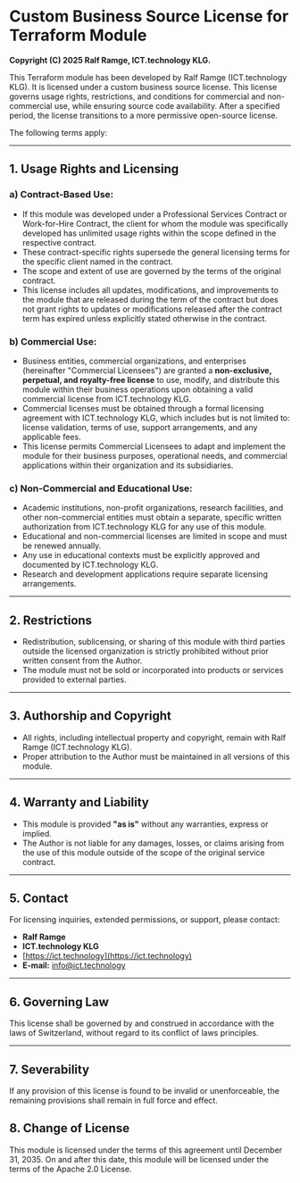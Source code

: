 # Custom Business Source License for Terraform Module
**Copyright (C) 2025 Ralf Ramge, ICT.technology KLG.**

This Terraform module has been developed by Ralf Ramge (ICT.technology KLG). It is licensed under a custom business source license. This license governs usage rights, restrictions, and conditions for commercial and non-commercial use, while ensuring source code availability. After a specified period, the license transitions to a more permissive open-source license.

The following terms apply:

---

## 1. Usage Rights and Licensing

### a) Contract-Based Use:
- If this module was developed under a Professional Services Contract or Work-for-Hire Contract, the client for whom the module was specifically developed has unlimited usage rights within the scope defined in the respective contract.
- These contract-specific rights supersede the general licensing terms for the specific client named in the contract.
- The scope and extent of use are governed by the terms of the original contract.
- This license includes all updates, modifications, and improvements to the module that are released during the term of the contract but does not grant rights to updates or modifications released after the contract term has expired unless explicitly stated otherwise in the contract.

### b) Commercial Use:
- Business entities, commercial organizations, and enterprises (hereinafter "Commercial Licensees") are granted a **non-exclusive, perpetual, and royalty-free license** to use, modify, and distribute this module within their business operations upon obtaining a valid commercial license from ICT.technology KLG.
- Commercial licenses must be obtained through a formal licensing agreement with ICT.technology KLG, which includes but is not limited to: license validation, terms of use, support arrangements, and any applicable fees.
- This license permits Commercial Licensees to adapt and implement the module for their business purposes, operational needs, and commercial applications within their organization and its subsidiaries.

### c) Non-Commercial and Educational Use:
- Academic institutions, non-profit organizations, research facilities, and other non-commercial entities must obtain a separate, specific written authorization from ICT.technology KLG for any use of this module.
- Educational and non-commercial licenses are limited in scope and must be renewed annually.
- Any use in educational contexts must be explicitly approved and documented by ICT.technology KLG.
- Research and development applications require separate licensing arrangements.

---

## 2. Restrictions
- Redistribution, sublicensing, or sharing of this module with third parties outside the licensed organization is strictly prohibited without prior written consent from the Author.
- The module must not be sold or incorporated into products or services provided to external parties.

---

## 3. Authorship and Copyright
- All rights, including intellectual property and copyright, remain with Ralf Ramge (ICT.technology KLG).
- Proper attribution to the Author must be maintained in all versions of this module.

---

## 4. Warranty and Liability
- This module is provided **"as is"** without any warranties, express or implied.
- The Author is not liable for any damages, losses, or claims arising from the use of this module outside of the scope of the original service contract.

---

## 5. Contact
For licensing inquiries, extended permissions, or support, please contact:
- **Ralf Ramge**
- **ICT.technology KLG**
- [https://ict.technology](https://ict.technology)
- **E-mail:** info@ict.technology

---

## 6. Governing Law
This license shall be governed by and construed in accordance with the laws of Switzerland, without regard to its conflict of laws principles.

---

## 7. Severability
If any provision of this license is found to be invalid or unenforceable, the remaining provisions shall remain in full force and effect.

## 8. Change of License
This module is licensed under the terms of this agreement until December 31, 2035. On and after this date, this module will be licensed under the terms of the Apache 2.0 License.


